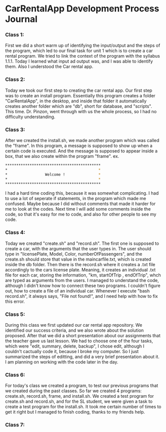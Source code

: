 CarRentalApp Development Process Journal 
==========================================

### Class 1: 
First we did a short warm up of identifying the input/output and the steps of the program, which led to our final task for unit 1 which is to create a car rental program. We tried to link the context of the program with the syllabus 1.1.1. Today
I learned what input ad output was, and I was able to identify them. Also I understood the Car rental app.

### Class 2: 
Today we took our first step to creating the car rental app. Our first step was to create an install program. Essentially 
this program creates a folder "CarRentalApp", in the desktop, and inside that folder it automatically creates another folder which
are "db", short for database, and "scripts". This time. Dr. Pinzon, went through with us the whole process, so I had no difficulty 
understanding.

### Class 3: 
After we created the install.sh, we made another program which was called the "frame". In this program, a message is supposed 
to show up when a certain code is executed. And the message is supposed to appear inside a box, that we also create within the 
program "frame". 
ex. 
```sh
*******************************************
*                                         *
*                 Welcome !               *
*                                         *
*******************************************
```
I had a hard time coding this, because it was somewhat complicating. I had to use a lot of seperate if statements, in the program
which made me confused. Maybe because I did without comments that made it harder for me to look at the codes. Next time I will
add some comments inside the code, so that it's easy for me to code, and also for other people to see my code.

### Class 4: 
Today we created "create.sh" and "record.sh". The first one is supposed to create a car, with the arguments that the user types
in. The user should type in "licensePlate, Model, Color, numberOfPassengers", and the create.sh should store that value in the 
maincarfile.txt, which is created inside the db folder. Then there is the record.sh where it creates a .txt file accordingly 
to the cars license plate. Meaning, it creates an individual .txt file for each car, storing the information, "km, startOfTrip 
, endOfTrip", whch are typed as arguments from the users. I managed to understand the code, although I didn't know how to connect 
these two programs. I couldn't figure out, how to create a file of an individual car. Whenever I execute "bash record.sh",
it always says, "File not found!", and I need help with how to fix this error.

### Class 5: 
During this class we first updated our car rental app repository. We identified our success criteria, and we also wrote about the
solution proposed. After that we did a short presentation about our assignments that the teacher gave us last lesson. We had 
to choose one of the four tasks, which were "edit, summary, delete, backup", I chose edit, although I couldn't cactually code
it, because I broke my computer. So I just summarized the steps of editting, and did a very brief presentation about it. I am 
planning on working with the code later in the day.

### Class 6: 
For today's class we created a program, to test our previous programs that we created during the past classes. So far we created 4 programs: create.sh, record.sh, frame, and install.sh. We created a test program for create.sh and record.sh, and for the SL student, we were given a task to create a test program for the install.sh. It took me certain number of times to get it right but I managed to finish coding, thanks to my friends help. 

### Class 7: 

